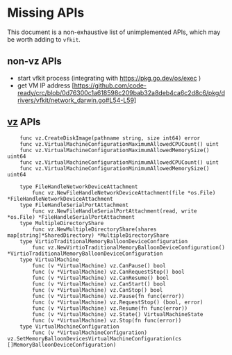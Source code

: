 # Missing APIs

This document is a non-exhaustive list of unimplemented APIs, which may be worth adding to `vfkit`.

## non-vz APIs

- start vfkit process (integrating with https://pkg.go.dev/os/exec )
- get VM IP address [https://github.com/code-ready/crc/blob/0d76300c1a618598c209bab32a8deb4ca6c2d8c6/pkg/drivers/vfkit/network_darwin.go#L54-L59]

## [vz](https://pkg.go.dev/github.com/Code-Hex/vz/v3) APIs
```
    func vz.CreateDiskImage(pathname string, size int64) error
    func vz.VirtualMachineConfigurationMaximumAllowedCPUCount() uint
    func vz.VirtualMachineConfigurationMaximumAllowedMemorySize() uint64
    func vz.VirtualMachineConfigurationMinimumAllowedCPUCount() uint
    func vz.VirtualMachineConfigurationMinimumAllowedMemorySize() uint64

    type FileHandleNetworkDeviceAttachment
        func vz.NewFileHandleNetworkDeviceAttachment(file *os.File) *FileHandleNetworkDeviceAttachment
    type FileHandleSerialPortAttachment
        func vz.NewFileHandleSerialPortAttachment(read, write *os.File) *FileHandleSerialPortAttachment
    type MultipleDirectoryShare
        func vz.NewMultipleDirectoryShare(shares map[string]*SharedDirectory) *MultipleDirectoryShare
    type VirtioTraditionalMemoryBalloonDeviceConfiguration
        func vz.NewVirtioTraditionalMemoryBalloonDeviceConfiguration() *VirtioTraditionalMemoryBalloonDeviceConfiguration
    type VirtualMachine
        func (v *VirtualMachine) vz.CanPause() bool
        func (v *VirtualMachine) vz.CanRequestStop() bool
        func (v *VirtualMachine) vz.CanResume() bool
        func (v *VirtualMachine) vz.CanStart() bool
        func (v *VirtualMachine) vz.CanStop() bool
        func (v *VirtualMachine) vz.Pause(fn func(error))
        func (v *VirtualMachine) vz.RequestStop() (bool, error)
        func (v *VirtualMachine) vz.Resume(fn func(error))
        func (v *VirtualMachine) vz.State() VirtualMachineState
        func (v *VirtualMachine) vz.Stop(fn func(error))
    type VirtualMachineConfiguration
        func (v *VirtualMachineConfiguration) vz.SetMemoryBalloonDevicesVirtualMachineConfiguration(cs []MemoryBalloonDeviceConfiguration)
```
